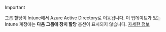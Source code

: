 >[!Important]
>그룹 할당이 Intune에서 Azure Active Directory로 이동됩니다. 이 업데이트가 있는 Intune 계정에는 **다음 그룹에 장치 할당** 옵션이 표시되지 않습니다. [자세한 정보](../deploy-use/ios-device-enrollment-program-in-microsoft-intune#changes-to-intune-group-assignments)


<!--HONumber=Jul16_HO3-->



